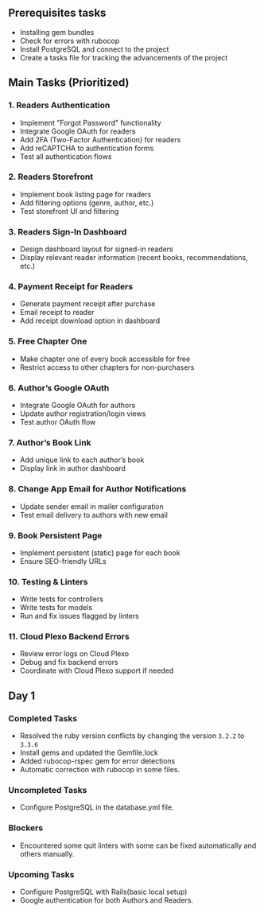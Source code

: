 
## Prerequisites tasks
- Installing gem bundles
- Check for errors with rubocop
- Install PostgreSQL and connect to the project
- Create a tasks file for tracking the advancements of the project

## Main Tasks (Prioritized)
### 1. Readers Authentication
- Implement "Forgot Password" functionality
- Integrate Google OAuth for readers
- Add 2FA (Two-Factor Authentication) for readers
- Add reCAPTCHA to authentication forms
- Test all authentication flows

### 2. Readers Storefront
- Implement book listing page for readers
- Add filtering options (genre, author, etc.)
- Test storefront UI and filtering

### 3. Readers Sign-In Dashboard
- Design dashboard layout for signed-in readers
- Display relevant reader information (recent books, recommendations, etc.)

### 4. Payment Receipt for Readers
- Generate payment receipt after purchase
- Email receipt to reader
- Add receipt download option in dashboard

### 5. Free Chapter One
- Make chapter one of every book accessible for free
- Restrict access to other chapters for non-purchasers

### 6. Author’s Google OAuth
- Integrate Google OAuth for authors
- Update author registration/login views
- Test author OAuth flow

### 7. Author’s Book Link
- Add unique link to each author’s book
- Display link in author dashboard

### 8. Change App Email for Author Notifications
- Update sender email in mailer configuration
- Test email delivery to authors with new email

### 9. Book Persistent Page
- Implement persistent (static) page for each book
- Ensure SEO-friendly URLs

### 10. Testing & Linters
- Write tests for controllers
- Write tests for models
- Run and fix issues flagged by linters

### 11. Cloud Plexo Backend Errors
- Review error logs on Cloud Plexo
- Debug and fix backend errors
- Coordinate with Cloud Plexo support if needed

## Day 1
### Completed Tasks
- Resolved the ruby version conflicts by changing the version `3.2.2` to `3.3.6`
- Install gems and updated the Gemfile.lock
- Added rubocop-rspec gem for error detections
- Automatic correction with rubocop in some files.

### Uncompleted Tasks
- Configure PostgreSQL in the database.yml file.

### Blockers
- Encountered some quit linters with some can be fixed automatically and others manually.

### Upcoming Tasks
- Configure PostgreSQL with Rails(basic local setup)
- Google authentication for both Authors and Readers.

